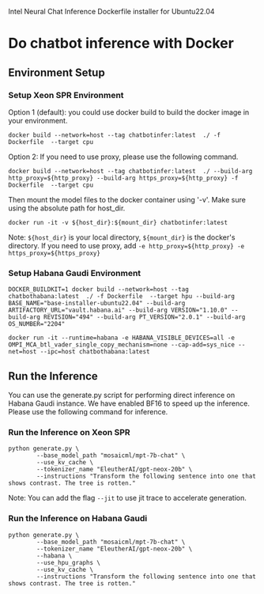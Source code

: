 Intel Neural Chat Inference Dockerfile installer for Ubuntu22.04

# Do chatbot inference with Docker

## Environment Setup

### Setup Xeon SPR Environment
Option 1 (default): you could use docker build to build the docker image in your environment.
```
docker build --network=host --tag chatbotinfer:latest  ./ -f Dockerfile  --target cpu
```

Option 2: If you need to use proxy, please use the following command.
```
docker build --network=host --tag chatbotinfer:latest  ./ --build-arg http_proxy=${http_proxy} --build-arg https_proxy=${http_proxy} -f Dockerfile  --target cpu  
```

Then mount the model files to the docker container using '-v'. Make sure using the absolute path for host_dir.
```
docker run -it -v ${host_dir}:${mount_dir} chatbotinfer:latest
```

Note: `${host_dir}` is your local directory, `${mount_dir}` is the docker's directory. If you need to use proxy, add `-e http_proxy=${http_proxy} -e https_proxy=${https_proxy}`


### Setup Habana Gaudi Environment
```
DOCKER_BUILDKIT=1 docker build --network=host --tag chatbothabana:latest  ./ -f Dockerfile  --target hpu --build-arg BASE_NAME="base-installer-ubuntu22.04" --build-arg ARTIFACTORY_URL="vault.habana.ai" --build-arg VERSION="1.10.0" --build-arg REVISION="494" --build-arg PT_VERSION="2.0.1" --build-arg OS_NUMBER="2204"
```

```
docker run -it --runtime=habana -e HABANA_VISIBLE_DEVICES=all -e OMPI_MCA_btl_vader_single_copy_mechanism=none --cap-add=sys_nice --net=host --ipc=host chatbothabana:latest 
```

## Run the Inference
You can use the generate.py script for performing direct inference on Habana Gaudi instance. We have enabled BF16 to speed up the inference. Please use the following command for inference.

### Run the Inference on Xeon SPR
```
python generate.py \
        --base_model_path "mosaicml/mpt-7b-chat" \
        --use_kv_cache \
        --tokenizer_name "EleutherAI/gpt-neox-20b" \
        --instructions "Transform the following sentence into one that shows contrast. The tree is rotten."
```

Note: You can add the flag `--jit` to use jit trace to accelerate generation.

### Run the Inference on Habana Gaudi
```
python generate.py \
        --base_model_path "mosaicml/mpt-7b-chat" \
        --tokenizer_name "EleutherAI/gpt-neox-20b" \
        --habana \
        --use_hpu_graphs \
        --use_kv_cache \
        --instructions "Transform the following sentence into one that shows contrast. The tree is rotten."
```
